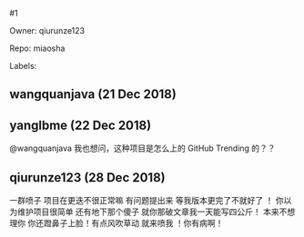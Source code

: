 #1

Owner: qiurunze123

Repo: miaosha

Labels: 

## wangquanjava (21 Dec 2018)



## yanglbme (22 Dec 2018)

@wangquanjava 我也想问，这种项目是怎么上的 GitHub Trending 的？？

## qiurunze123 (28 Dec 2018)

一群喷子 项目在更迭不很正常嘛 有问题提出来 等我版本更完了不就好了 ！ 你以为维护项目很简单 还有地下那个傻子 就你那破文章我一天能写四公斤！ 本来不想理你 你还蹬鼻子上脸！有点风吹草动 就来喷我 ！你有病啊！ 

